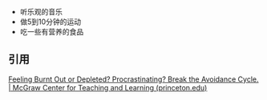 - 听乐观的音乐
- 做5到10分钟的运动
- 吃一些有营养的食品

## 引用
[Feeling Burnt Out or Depleted? Procrastinating? Break the Avoidance Cycle. | McGraw Center for Teaching and Learning (princeton.edu)](https://mcgraw.princeton.edu/undergraduates/resources/resource-library/feeling-burnt-out-or-depleted-procrastinating-break-avoidance-cycle)
